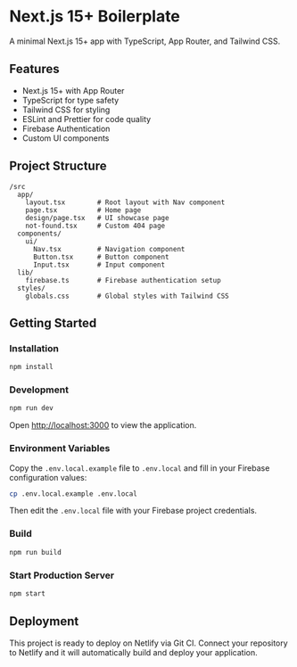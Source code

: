 # Next.js 15+ Boilerplate

A minimal Next.js 15+ app with TypeScript, App Router, and Tailwind CSS.

## Features

- Next.js 15+ with App Router
- TypeScript for type safety
- Tailwind CSS for styling
- ESLint and Prettier for code quality
- Firebase Authentication
- Custom UI components

## Project Structure

```
/src
  app/
    layout.tsx        # Root layout with Nav component
    page.tsx          # Home page
    design/page.tsx   # UI showcase page
    not-found.tsx     # Custom 404 page
  components/
    ui/
      Nav.tsx         # Navigation component
      Button.tsx      # Button component
      Input.tsx       # Input component
  lib/
    firebase.ts       # Firebase authentication setup
  styles/
    globals.css       # Global styles with Tailwind CSS
```

## Getting Started

### Installation

```bash
npm install
```

### Development

```bash
npm run dev
```

Open [http://localhost:3000](http://localhost:3000) to view the application.

### Environment Variables

Copy the `.env.local.example` file to `.env.local` and fill in your Firebase configuration values:

```bash
cp .env.local.example .env.local
```

Then edit the `.env.local` file with your Firebase project credentials.

### Build

```bash
npm run build
```

### Start Production Server

```bash
npm start
```

## Deployment

This project is ready to deploy on Netlify via Git CI. Connect your repository to Netlify and it will automatically build and deploy your application.

